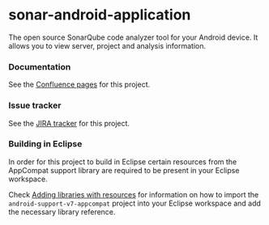 # sonar-android-application #
The open source SonarQube code analyzer tool for your Android device. It allows you to view server, project and analysis information.

### Documentation ###

See the [Confluence pages](http://docs.codehaus.org/display/SONAR/SonarQube+Android+Application) for this project.

### Issue tracker ###

See the [JIRA tracker](http://jira.codehaus.org/browse/SONARPLUGINS/component/16156) for this project.

### Building in Eclipse ###

In order for this project to build in Eclipse certain resources from the
AppCompat support library are required to be present in your Eclipse workspace.

Check [Adding libraries with resources](http://developer.android.com/tools/support-library/setup.html#add-library)
for information on how to import the `android-support-v7-appcompat` project into
your Eclipse workspace and add the necessary library reference.
